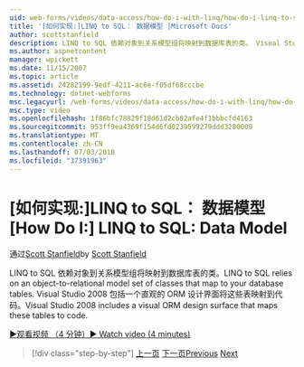 ```yaml
---
uid: web-forms/videos/data-access/how-do-i-with-linq/how-do-i-linq-to-sql-data-model
title: '[如何实现:]LINQ to SQL： 数据模型 |Microsoft Docs'
author: scottstanfield
description: LINQ to SQL 依赖对象到关系模型组将映射到数据库表的类。 Visual Studio 2008 包括一个直观的 ORM 设计界面...
ms.author: aspnetcontent
manager: wpickett
ms.date: 11/15/2007
ms.topic: article
ms.assetid: 24282199-9edf-4211-ac6e-f05df68cccbe
ms.technology: dotnet-webforms
msc.legacyurl: /web-forms/videos/data-access/how-do-i-with-linq/how-do-i-linq-to-sql-data-model
msc.type: video
ms.openlocfilehash: 1f86bfc78829f18d61d2cb82afe4f1bbbcfd4163
ms.sourcegitcommit: 953ff9ea4369f154d6fd0239599279ddd3280009
ms.translationtype: MT
ms.contentlocale: zh-CN
ms.lasthandoff: 07/03/2018
ms.locfileid: "37391963"
---
```

<a name="how-do-i-linq-to-sql-data-model"></a><span data-ttu-id="534c2-104">[如何实现:]LINQ to SQL： 数据模型</span><span class="sxs-lookup"><span data-stu-id="534c2-104">[How Do I:] LINQ to SQL: Data Model</span></span>
====================
<span data-ttu-id="534c2-105">通过[Scott Stanfield](https://github.com/scottstanfield)</span><span class="sxs-lookup"><span data-stu-id="534c2-105">by [Scott Stanfield](https://github.com/scottstanfield)</span></span>

<span data-ttu-id="534c2-106">LINQ to SQL 依赖对象到关系模型组将映射到数据库表的类。</span><span class="sxs-lookup"><span data-stu-id="534c2-106">LINQ to SQL relies on an object-to-relational model set of classes that map to your database tables.</span></span> <span data-ttu-id="534c2-107">Visual Studio 2008 包括一个直观的 ORM 设计界面将这些表映射到代码。</span><span class="sxs-lookup"><span data-stu-id="534c2-107">Visual Studio 2008 includes a visual ORM design surface that maps these tables to code.</span></span>

[<span data-ttu-id="534c2-108">&#9654;观看视频 （4 分钟）</span><span class="sxs-lookup"><span data-stu-id="534c2-108">&#9654; Watch video (4 minutes)</span></span>](https://channel9.msdn.com/Blogs/ASP-NET-Site-Videos/how-do-i-linq-to-sql-data-model)

> [!div class="step-by-step"]
> <span data-ttu-id="534c2-109">[上一页](how-do-i-linq-to-sql-overview.md)
> [下一页](how-do-i-linq-to-sql-querying-the-database.md)</span><span class="sxs-lookup"><span data-stu-id="534c2-109">[Previous](how-do-i-linq-to-sql-overview.md)
[Next](how-do-i-linq-to-sql-querying-the-database.md)</span></span>
